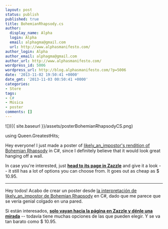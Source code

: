 ```yaml
---
layout: post
status: publish
published: true
title: BohemianRhapsody.cs
author:
  display_name: Alpha
  login: Alpha
  email: alphagma@gmail.com
  url: http://www.alphasmanifesto.com/
author_login: Alpha
author_email: alphagma@gmail.com
author_url: http://www.alphasmanifesto.com/
wordpress_id: 5006
wordpress_url: http://blog.alphasmanifesto.com/?p=5006
date: '2013-11-02 19:50:41 +0000'
date_gmt: '2013-11-03 00:50:41 +0000'
categories:
- Store
tags:
- C#
- Música
- poster
comments: []
---
```


![]({{ site.baseurl }}/assets/posterBohemianRhapsodyCS.png)

using Queen.GreatestHits;

Hey everyone! I just made a poster of [likely_an_impostor's rendition of Bohemian Rhapsody](http://www.reddit.com/r/AskReddit/comments/1poo0n/programmers_of_reddit_how_would_you_sum_up_a/cd4j9iq) in C#, since I definitely believe that it would look great hanging off a wall.

In case you're interested, just **[head to its page in Zazzle](http://www.zazzle.com/bohemianrhapsody_cs_posters-228346427007677040)** and give it a look -- it still has a lot of options you can choose from. It goes out as cheap as $ 10.95.

---

Hey todos! Acabo de crear un poster desde [la interpretación de likely_an_impostor de Bohemian Rhapsody](http://www.reddit.com/r/AskReddit/comments/1poo0n/programmers_of_reddit_how_would_you_sum_up_a/cd4j9iq) en C#, dado que me parece que se vería genial colgado en una pared.

Si están interesados, **[solo vayan hacia la página en Zazzle y dénle una mirada](http://www.zazzle.com/bohemianrhapsody_cs_posters-228346427007677040)** -- todavía tiene muchas opciones de las que pueden elegir. Y se va tan barato como $ 10.95.
